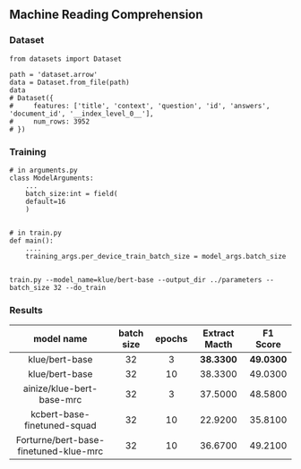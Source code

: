 ## Machine Reading Comprehension

### Dataset 

```
from datasets import Dataset

path = 'dataset.arrow'
data = Dataset.from_file(path)
data
# Dataset({
#     features: ['title', 'context', 'question', 'id', 'answers', 'document_id', '__index_level_0__'],
#     num_rows: 3952
# })
```


### Training
```
# in arguments.py
class ModelArguments:
    ...
    batch_size:int = field(
    default=16
    )


# in train.py
def main():
    ....
    training_args.per_device_train_batch_size = model_args.batch_size


train.py --model_name=klue/bert-base --output_dir ../parameters --batch_size 32 --do_train
```





### Results

|model name| batch size | epochs | Extract Macth | F1 Score | 
|:----:|:----:|:----:|:----:|:----:|
|klue/bert-base| 32 | 3 | **38.3300** | **49.0300** |
|klue/bert-base | 32 | 10 | 38.3300 | 49.0300 | 
|ainize/klue-bert-base-mrc| 32 | 3 | 37.5000 | 48.5800 |
|kcbert-base-finetuned-squad | 32 | 10 | 22.9200 | 35.8100 | 
|Forturne/bert-base-finetuned-klue-mrc | 32 | 10 |36.6700 | 49.2100
